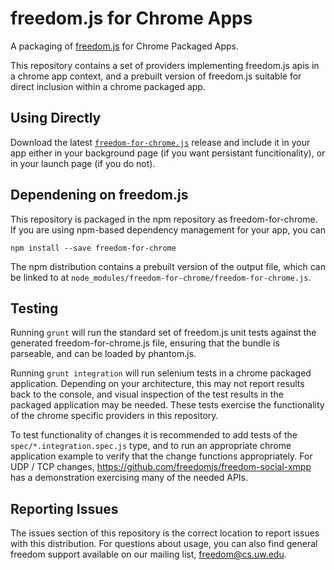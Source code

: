 freedom.js for Chrome Apps
==========================

A packaging of [freedom.js](https://github.com/freedomjs/freedom) for Chrome
Packaged Apps.

This repository contains a set of providers implementing freedom.js apis
in a chrome app context, and a prebuilt version of freedom.js suitable for
direct inclusion within a chrome packaged app.

Using Directly
--------------

Download the latest
[```freedom-for-chrome.js```](http://freedomjs.org/release/freedom-chrome/freedom-for-chrome.latest.js)
release and include it in your app either in your background page (if you want
persistant funcitionality), or in your launch page (if you do not).

Dependening on freedom.js
-------------------------

This repository is packaged in the npm repository as freedom-for-chrome.
If you are using npm-based dependency management for your app, you can

    npm install --save freedom-for-chrome

The npm distribution contains a prebuilt version of the output file, which
can be linked to at ```node_modules/freedom-for-chrome/freedom-for-chrome.js```.

Testing
-------

Running `grunt` will run the standard set of freedom.js unit tests against the generated
freedom-for-chrome.js file, ensuring that the bundle is parseable, and can be loaded
by phantom.js.

Running `grunt integration` will run selenium tests in a chrome packaged application.
Depending on your architecture, this may not report results back to the console, and
visual inspection of the test results in the packaged application may be needed.
These tests exercise the functionality of the chrome specific providers in this repository.

To test functionality of changes it is recommended to add tests of the `spec/*.integration.spec.js` type,
and to run an appropriate chrome application example to verify that the change functions appropriately.
For UDP / TCP changes, https://github.com/freedomjs/freedom-social-xmpp has a demonstration exercising
many of the needed APIs.

Reporting Issues
----------------

The issues section of this repository is the correct location to report
issues with this distribution. For questions about usage, you can also find
general freedom support available on our mailing list, freedom@cs.uw.edu.
